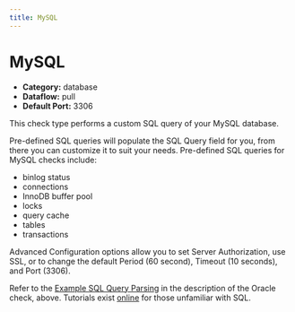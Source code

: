 ```yaml
---
title: MySQL
---
```


# MySQL

 * **Category:** database
 * **Dataflow:** pull
 * **Default Port:** 3306

This check type performs a custom SQL query of your MySQL database.

Pre-defined SQL queries will populate the SQL Query field for you, from there you can customize it to suit your needs. Pre-defined SQL queries for MySQL checks include:
 * binlog status
 * connections
 * InnoDB buffer pool
 * locks
 * query cache
 * tables
 * transactions

Advanced Configuration options allow you to set Server Authorization, use SSL, or to change the default Period (60 second), Timeout (10 seconds), and Port (3306).

Refer to the [Example SQL Query Parsing](/circonus/checks/check-types/oracle#example-sql-query-parsing) in the description of the Oracle check, above. Tutorials exist [online](http://www.w3schools.com/sql/default.asp) for those unfamiliar with SQL.
